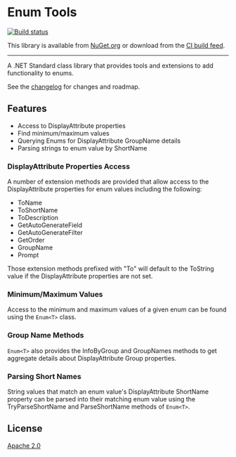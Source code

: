 # Enum Tools
[![Build status](https://ci.appveyor.com/api/projects/status/dcquffxl5ua3065i?svg=true)](https://ci.appveyor.com/project/kyleherzog/enumtools)

This library is available from [NuGet.org](https://www.nuget.org/packages/EnumTools/)
or download from the [CI build feed](https://ci.appveyor.com/nuget/enumtools).

--------------------------

A .NET Standard class library that provides tools and extensions to add functionality to enums.

See the [changelog](CHANGELOG.md) for changes and roadmap.

## Features

- Access to DisplayAttribute properties
- Find minimum/maximum values
- Querying Enums for DisplayAttribute GroupName details
- Parsing strings to enum value by ShortName

### DisplayAttribute Properties Access
A number of extension methods are provided that allow access to the DisplayAttribute properties for enum values including the following:
- ToName
- ToShortName
- ToDescription
- GetAutoGenerateField
- GetAutoGenerateFilter
- GetOrder
- GroupName
- Prompt

Those extension methods prefixed with "To" will default to the ToString value if the DisplayAttribute properties are not set.

### Minimum/Maximum Values
Access to the minimum and maximum values of a given enum can be found using the `Enum<T>` class.

### Group Name Methods
`Enum<T>` also provides the InfoByGroup and GroupNames methods to get aggregate details about DisplayAttribute Group properties.

### Parsing Short Names
String values that match an enum value's DisplayAttribute ShortName property can be parsed into their matching enum value using the TryParseShortName and ParseShortName methods of `Enum<T>`.


## License
[Apache 2.0](LICENSE)